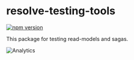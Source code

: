 # **resolve-testing-tools**
[![npm version](https://badge.fury.io/js/resolve-testing-tools.svg)](https://badge.fury.io/js/resolve-testing-tools)

This package for testing read-models and sagas.

![Analytics](https://ga-beacon.appspot.com/UA-118635726-1/packages-resolve-testing-tools-readme?pixel)
